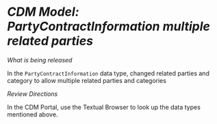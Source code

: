 # *CDM Model: PartyContractInformation multiple related parties* 
 
_What is being released_ 
 
In the `PartyContractInformation` data type, changed related parties and category to allow multiple related parties and categories

_Review Directions_ 
 
In the CDM Portal, use the Textual Browser to look up the data types mentioned above.
